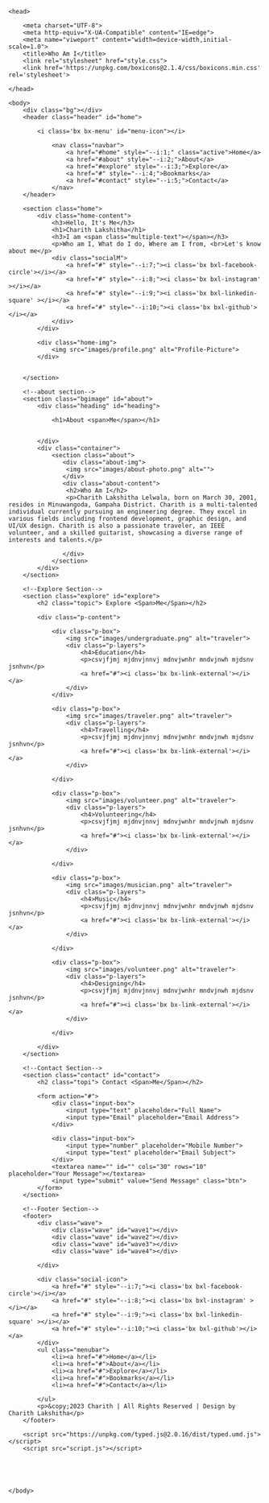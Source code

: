 <!DOCTYPE html>
<html lang="en">

    <head>

        <meta charset="UTF-8">
        <meta http-equiv="X-UA-Compatible" content="IE=edge">
        <meta name="viweport" content="width=device-width,initial-scale=1.0">
        <title>Who Am I</title>
        <link rel="stylesheet" href="style.css">
        <link href='https://unpkg.com/boxicons@2.1.4/css/boxicons.min.css' rel='stylesheet'>

    </head>

    <body>
        <div class="bg"></div> 
        <header class="header" id="home">

            <i class='bx bx-menu' id="menu-icon"></i>

                <nav class="navbar">
                    <a href="#home" style="--i:1;" class="active">Home</a>
                    <a href="#about" style="--i:2;">About</a>
                    <a href="#explore" style="--i:3;">Explore</a>
                    <a href="#" style="--i:4;">Bookmarks</a>
                    <a href="#contact" style="--i:5;">Contact</a>     
                </nav>    
        </header>

        <section class="home">
            <div class="home-content">
                <h3>Hello, It's Me</h3> 
                <h1>Charith Lakshitha</h1>
                <h3>I am <span class="multiple-text"></span></h3>
                <p>Who am I, What do I do, Where am I from, <br>Let's know about me</p>
                <div class="socialM">
                    <a href="#" style="--i:7;"><i class='bx bxl-facebook-circle'></i></a>
                    <a href="#" style="--i:8;"><i class='bx bxl-instagram' ></i></a>
                    <a href="#" style="--i:9;"><i class='bx bxl-linkedin-square' ></i></a>
                    <a href="#" style="--i:10;"><i class='bx bxl-github'></i></a>
                </div>
            </div>

            <div class="home-img">
                <img src="images/profile.png" alt="Profile-Picture">
            </div>

  
        </section>

        <!--about section--> 
        <section class="bgimage" id="about">
            <div class="heading" id="heading">

                <h1>About <span>Me</span></h1>
                
    
            </div>
            <div class="container">
                <section class="about">
                   <div class="about-img">
                    <img src="images/about-photo.png" alt="">
                   </div>
                   <div class="about-content">
                    <h2>Who Am I</h2>
                    <p>Charith Lakshitha Lelwala, born on March 30, 2001, resides in Minuwangoda, Gampaha District. Charith is a multi-talented individual currently pursuing an engineering degree. They excel in various fields including frontend development, graphic design, and UI/UX design. Charith is also a passionate traveler, an IEEE volunteer, and a skilled guitarist, showcasing a diverse range of interests and talents.</p>
                    
                   </div> 
                </section>
            </div>
        </section>

        <!--Explore Section-->
        <section class="explore" id="explore">
            <h2 class="topic"> Explore <Span>Me</Span></h2>

            <div class="p-content">

                <div class="p-box">
                    <img src="images/undergraduate.png" alt="traveler">
                    <div class="p-layers">
                        <h4>Education</h4>
                        <p>csvjfjmj mjdnvjnnvj mdnvjwnhr mndvjnwh mjdsnv jsnhvn</p>
                        <a href="#"><i class='bx bx-link-external'></i></a>
                    </div>                    
                </div>

                <div class="p-box">
                    <img src="images/traveler.png" alt="traveler">
                    <div class="p-layers">
                        <h4>Travelling</h4> 
                        <p>csvjfjmj mjdnvjnnvj mdnvjwnhr mndvjnwh mjdsnv jsnhvn</p>
                        <a href="#"><i class='bx bx-link-external'></i></a>
                    </div>
                    
                </div>

                <div class="p-box">
                    <img src="images/volunteer.png" alt="traveler">
                    <div class="p-layers">
                        <h4>Volunteering</h4>
                        <p>csvjfjmj mjdnvjnnvj mdnvjwnhr mndvjnwh mjdsnv jsnhvn</p>
                        <a href="#"><i class='bx bx-link-external'></i></a>
                    </div>
                    
                </div>

                <div class="p-box">
                    <img src="images/musician.png" alt="traveler">
                    <div class="p-layers">
                        <h4>Music</h4>
                        <p>csvjfjmj mjdnvjnnvj mdnvjwnhr mndvjnwh mjdsnv jsnhvn</p>
                        <a href="#"><i class='bx bx-link-external'></i></a>
                    </div>
                    
                </div>

                <div class="p-box">
                    <img src="images/volunteer.png" alt="traveler">
                    <div class="p-layers">
                        <h4>Designing</h4>
                        <p>csvjfjmj mjdnvjnnvj mdnvjwnhr mndvjnwh mjdsnv jsnhvn</p>
                        <a href="#"><i class='bx bx-link-external'></i></a>
                    </div>
                    
                </div>

            </div>
        </section>

        <!--Contact Section-->
        <section class="contact" id="contact">
            <h2 class="topi"> Contact <Span>Me</Span></h2>

            <form action="#">
                <div class="input-box">
                    <input type="text" placeholder="Full Name">
                    <input type="Email" placeholder="Email Address">
                </div>

                <div class="input-box">
                    <input type="number" placeholder="Mobile Number">
                    <input type="text" placeholder="Email Subject">
                </div>
                <textarea name="" id="" cols="30" rows="10" placeholder="Your Message"></textarea>
                <input type="submit" value="Send Message" class="btn">
            </form>
        </section>

        <!--Footer Section-->
        <footer>
            <div class="wave">
                <div class="wave" id="wave1"></div>
                <div class="wave" id="wave2"></div>
                <div class="wave" id="wave3"></div>
                <div class="wave" id="wave4"></div>

            </div>

            <div class="social-icon">
                <a href="#" style="--i:7;"><i class='bx bxl-facebook-circle'></i></a>
                <a href="#" style="--i:8;"><i class='bx bxl-instagram' ></i></a>
                <a href="#" style="--i:9;"><i class='bx bxl-linkedin-square' ></i></a>
                <a href="#" style="--i:10;"><i class='bx bxl-github'></i></a>
            </div>
            <ul class="menubar">
                <li><a href="#">Home</a></li>
                <li><a href="#">About</a></li>
                <li><a href="#">Explore</a></li>
                <li><a href="#">Bookmarks</a></li>
                <li><a href="#">Contact</a></li>
                
            </ul>
            <p>&copy;2023 Charith | All Rights Reserved | Design by Charith Lakshitha</p>
        </footer>

        <script src="https://unpkg.com/typed.js@2.0.16/dist/typed.umd.js"></script>
        <script src="script.js"></script>

       


        
    </body>

</html>
